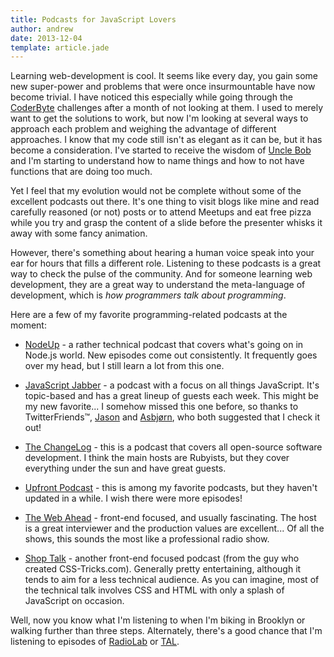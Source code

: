 ```yaml
---
title: Podcasts for JavaScript Lovers
author: andrew
date: 2013-12-04
template: article.jade
---
```


Learning web-development is cool. It seems like every day, you gain some new super-power and problems that were once insurmountable have now become trivial. I have noticed this especially while going through the [CoderByte](byte.com/CodingArea/Challenges) challenges after a month of not looking at them. I used to merely want to get the solutions to work, but now I'm looking at several ways to approach each problem and weighing the advantage of different approaches. I know that my code still isn't as elegant as it can be, but it has become a consideration. I've started to receive the wisdom of [Uncle Bob](http://en.wikipedia.org/wiki/Robert_Cecil_Martin) and I'm starting to understand how to name things and how to not have functions that are doing too much.

Yet I feel that my evolution would not be complete without some of the excellent podcasts out there. It's one thing to visit blogs like mine and read carefully reasoned (or not) posts or to attend Meetups and eat free pizza while you try and grasp the content of a slide before the presenter whisks it away with some fancy animation.

However, there's something about hearing a human voice speak into your ear for hours that fills a different role. Listening to these podcasts is a great way to check the pulse of the community. And for someone learning web development, they are a great way to understand the meta-language of development, which is *how programmers talk about programming*.

Here are a few of my favorite programming-related podcasts at the moment:

- [NodeUp](http://nodeup.com) - a rather technical podcast that covers what's going on in Node.js world. New episodes come out consistently. It frequently goes over my head, but I still learn a lot from this one.

- [JavaScript Jabber](http://javascriptjabber.com) - a podcast with a focus on all things JavaScript. It's topic-based and has a great lineup of guests each week. This might be my new favorite... I somehow missed this one before, so thanks to TwitterFriends™, [Jason](https://twitter.com/jasonpincin) and [Asbjørn](https://twitter.com/asbjornenge), who both suggested that I check it out!

- [The ChangeLog](http://5by5.tv/changelog) - this is a podcast that covers all open-source software development. I think the main hosts are Rubyists, but they cover everything under the sun and have great guests.

- [Upfront Podcast](http://upfrontpodcast.com) - this is among my favorite podcasts, but they haven't updated in a while. I wish there were more episodes!

- [The Web Ahead](http://5by5.tv/webahead) - front-end focused, and usually fascinating. The host is a great interviewer and the production values are excellent... Of all the shows, this sounds the most like a professional radio show.

- [Shop Talk](http://shoptalkshow.com) - another front-end focused podcast (from the guy who created CSS-Tricks.com). Generally pretty entertaining, although it tends to aim for a less technical audience. As you can imagine, most of the technical talk involves CSS and HTML with only a splash of JavaScript on occasion.

Well, now you know what I'm listening to when I'm biking in Brooklyn or walking further than three steps. Alternately, there's a good chance that I'm listening to episodes of [RadioLab](http://www.radiolab.org/series/podcasts) or [TAL](http://www.thisamericanlife.org).
